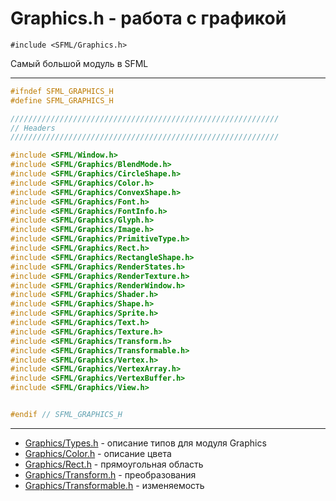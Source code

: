 # Graphics.h - работа с графикой

```#include <SFML/Graphics.h>```


Самый большой модуль в SFML

<hr/>


```c
#ifndef SFML_GRAPHICS_H
#define SFML_GRAPHICS_H

////////////////////////////////////////////////////////////
// Headers
////////////////////////////////////////////////////////////

#include <SFML/Window.h>
#include <SFML/Graphics/BlendMode.h>
#include <SFML/Graphics/CircleShape.h>
#include <SFML/Graphics/Color.h>
#include <SFML/Graphics/ConvexShape.h>
#include <SFML/Graphics/Font.h>
#include <SFML/Graphics/FontInfo.h>
#include <SFML/Graphics/Glyph.h>
#include <SFML/Graphics/Image.h>
#include <SFML/Graphics/PrimitiveType.h>
#include <SFML/Graphics/Rect.h>
#include <SFML/Graphics/RectangleShape.h>
#include <SFML/Graphics/RenderStates.h>
#include <SFML/Graphics/RenderTexture.h>
#include <SFML/Graphics/RenderWindow.h>
#include <SFML/Graphics/Shader.h>
#include <SFML/Graphics/Shape.h>
#include <SFML/Graphics/Sprite.h>
#include <SFML/Graphics/Text.h>
#include <SFML/Graphics/Texture.h>
#include <SFML/Graphics/Transform.h>
#include <SFML/Graphics/Transformable.h>
#include <SFML/Graphics/Vertex.h>
#include <SFML/Graphics/VertexArray.h>
#include <SFML/Graphics/VertexBuffer.h>
#include <SFML/Graphics/View.h>


#endif // SFML_GRAPHICS_H
```
<hr/>



- [Graphics/Types.h](Graphics/Types.h.md)  - описание типов для модуля Graphics
- [Graphics/Color.h](Graphics/Color.h.md) - описание цвета
- [Graphics/Rect.h](Graphics/Rect.h.md) - прямоугольная область
- [Graphics/Transform.h](Graphics/Transform.h.md) - преобразования
- [Graphics/Transformable.h](Graphics/Transformable.h.md) - изменяемость


